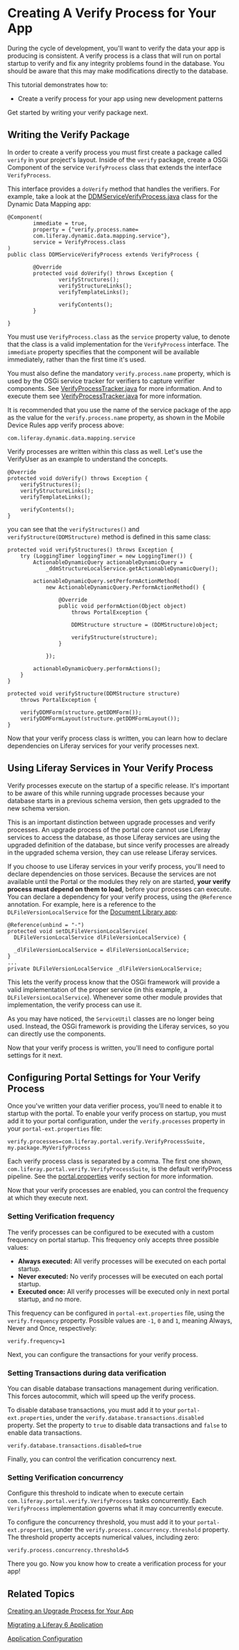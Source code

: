 # Creating A Verify Process for Your App [](id=creating-a-verify-process-for-your-app)

During the cycle of development, you'll want to verify the data your app is 
producing is consistent. A verify process is a class that will run on portal 
startup to verify and fix any integrity problems found in the database. You 
should be aware that this may make modifications directly to the database.

This tutorial demonstrates how to:

- Create a verify process for your app using new development patterns

Get started by writing your verify package next.

## Writing the Verify Package [](id=writing-the-verify-package)

In order to create a verify process you must first create a package called 
`verify` in your project's layout. Inside of the `verify` package, create a OSGi 
Component of the service `VerifyProcess` class that extends the interface
`VerifyProcess`.

This interface provides a `doVerify` method that handles the verifiers. For
example, take a look at the [DDMServiceVerifyProcess.java](https://github.com/mdelapenya/liferay-portal/blob/247aa80e752ad3864fe7fb1d56b8a80a64efc61a/modules/apps/forms-and-workflow/dynamic-data-mapping/dynamic-data-mapping-service/src/main/java/com/liferay/dynamic/data/mapping/verify/DDMServiceVerifyProcess.java) 
class for the Dynamic Data Mapping app:

    @Component(
            immediate = true,
            property = {"verify.process.name=
            com.liferay.dynamic.data.mapping.service"},
            service = VerifyProcess.class
    )
    public class DDMServiceVerifyProcess extends VerifyProcess {
    
            @Override
            protected void doVerify() throws Exception {
                    verifyStructures();
                    verifyStructureLinks();
                    verifyTemplateLinks();

                    verifyContents();
            }

    }

You must use `VerifyProcess.class` as the `service` property value, to denote 
that the class is a valid implementation for the `VerifyProcess` interface.
The `immediate` property specifies that the component will be available 
immediately, rather than the first time it's used.

You must also define the mandatory `verify.process.name` property, which is used 
by the OSGi service tracker for verifiers to capture verifier components. See 
[VerifyProcessTracker.java](https://github.com/liferay/liferay-portal/blob/master/modules/apps/foundation/portal/portal-verify-extender/src/main/java/com/liferay/portal/verify/extender/internal/VerifyProcessTracker.java#L152-L153)
for more information. And to execute them see [VerifyProcessTracker.java](https://github.com/liferay/liferay-portal/blob/master/modules/apps/foundation/portal/portal-verify-extender/src/main/java/com/liferay/portal/verify/extender/internal/VerifyProcessTracker.java#L344-L361)
for more information.

It is recommended that you use the name of the service package of the app as the
value for the `verify.process.name` property, as shown in the Mobile Device
Rules app verify process above:

    com.liferay.dynamic.data.mapping.service

Verify processes are written within this class as well. Let's use the
VerifyUser as an example to understand the concepts.

    @Override
    protected void doVerify() throws Exception {
        verifyStructures();
        verifyStructureLinks();
        verifyTemplateLinks();

        verifyContents();
    }

you can see that the `verifyStructures()` and `verifyStructure(DDMStructure)`
method is defined in this same class:

    protected void verifyStructures() throws Exception {
        try (LoggingTimer loggingTimer = new LoggingTimer()) {
            ActionableDynamicQuery actionableDynamicQuery =
                _ddmStructureLocalService.getActionableDynamicQuery();

            actionableDynamicQuery.setPerformActionMethod(
                new ActionableDynamicQuery.PerformActionMethod() {

                    @Override
                    public void performAction(Object object)
                        throws PortalException {

                        DDMStructure structure = (DDMStructure)object;

                        verifyStructure(structure);
                    }

                });

            actionableDynamicQuery.performActions();
        }
    }

    protected void verifyStructure(DDMStructure structure)
        throws PortalException {

        verifyDDMForm(structure.getDDMForm());
        verifyDDMFormLayout(structure.getDDMFormLayout());
    }

Now that your verify process class is written, you can learn how to declare
dependencies on Liferay services for your verify processes next.

## Using Liferay Services in Your Verify Process [](id=using-liferay-services-in-your-verify-process)

Verify processes execute on the startup of a specific release. It's important
to be aware of this while running upgrade processes because your database starts
in a previous schema version, then gets upgraded to the new schema version.

This is an important distinction between upgrade processes and verify processes.
An upgrade process of the portal core cannot use Liferay services to access the 
database, as those Liferay services are using the upgraded definition of the
database, but since verify processes are already in the upgraded schema version, 
they can use release Liferay services.

If you choose to use Liferay services in your verify process, you'll need to
declare dependencies on those services. Because the services are not available 
until the Portal or the modules they rely on are started, **your verify
process must depend on them to load**, before your processes can execute.
You can declare a dependency for your verify process, using the `@Reference`
annotation. For example, here is a reference to the `DLFileVersionLocalService`
for the [Document Library app](https://github.com/liferay/liferay-portal/blob/2960360870ae69360861a720136e082a06c5548f/modules/apps/collaboration/document-library/document-library-service/src/main/java/com/liferay/document/library/workflow/DLFileEntryWorkflowHandler.java):

    @Reference(unbind = "-")
    protected void setDLFileVersionLocalService(
      DLFileVersionLocalService dlFileVersionLocalService) {

      _dlFileVersionLocalService = dlFileVersionLocalService;
    }
    ...
    private DLFileVersionLocalService _dlFileVersionLocalService;

This lets the verify process know that the OSGi framework will provide a valid 
implementation of the proper service (in this example, a 
`DLFileVersionLocalService`). Whenever some other module provides that 
implementation, the verify process can use it.

As you may have noticed, the `ServiceUtil` classes are no longer being used.
Instead, the OSGi framework is providing the Liferay services, so you can
directly use the components.

Now that your verify process is written, you'll need to configure portal
settings for it next.

## Configuring Portal Settings for Your Verify Process [](id=configuring-portal-settings-for-your-verify-process)

Once you've written your data verifier process, you'll need to enable it to 
startup with the portal. To enable your verify process on startup, you must add 
it to your portal configuration, under the `verify.processes` property in your 
`portal-ext.properties` file:

    verify.processes=com.liferay.portal.verify.VerifyProcessSuite,
    my.package.MyVerifyProcess
    
Each verify process class is separated by a comma. The first one shown,
`com.liferay.portal.verify.VerifyProcessSuite`, is the default verifyProcess
pipeline. See the [portal.properties](https://github.com/liferay/liferay-portal/blob/d0dc23ac195b2ac0ce3b893b74538b5fe71fcfa2/portal-impl/src/portal.properties#L169-L179)
verify section for more information.

Now that your verify processes are enabled, you can control the frequency at
which they execute next.

### Setting Verification frequency [](id=setting-verification-frequency)

The verify processes can be configured to be executed with a custom frequency on 
portal startup. This frequency only accepts three possible values:

 - **Always executed:** All verify processes will be executed on each portal
   startup.
 - **Never executed:** No verify processes will be executed on each portal
   startup.
 - **Executed once:** All verify processes will be executed only in next portal
   startup, and no more.

This frequency can be configured in `portal-ext.properties` file, using the
`verify.frequency` property. Possible values are `-1`, `0` and `1`, meaning 
Always, Never and Once, respectively:

    verify.frequency=1
    
Next, you can configure the transactions for your verify process.

### Setting Transactions during data verification [](id=setting-transactions-during-data-verification)

You can disable database transactions management during verification. This
forces autocommit, which will speed up the verify process.

To disable database transactions, you must add it to your
`portal-ext.properties`, under the `verify.database.transactions.disabled` 
property. Set the property to `true` to disable data transactions and `false` to
enable data transactions.

    verify.database.transactions.disabled=true
    
Finally, you can control the verification concurrency next. 

### Setting Verification concurrency [](id=setting-verification-concurrency)

Configure this threshold to indicate when to execute certain 
`com.liferay.portal.verify.VerifyProcess` tasks concurrently. Each 
`VerifyProcess` implementation governs what it may concurrently execute.

To configure the concurrency threshold, you must add it to your
`portal-ext.properties`, under the `verify.process.concurrency.threshold` 
property. The threshold property accepts numerical values, including zero:

    verify.process.concurrency.threshold=5

There you go. Now you know how to create a verification process for your app!

## Related Topics [](id=related-topics)

[Creating an Upgrade Process for Your App](/develop/tutorials/-/knowledge_base/7-0/creating-an-upgrade-process-for-your-application)

[Migrating a Liferay 6 Application](/develop/tutorials/-/knowledge_base/7-0/migrating-a-liferay-6-application)

[Application Configuration](/develop/tutorials/-/knowledge_base/7-0/application-configuration)
